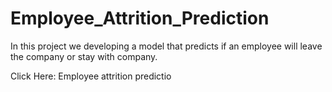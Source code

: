 # Employee_Attrition_Prediction
In this project we developing a model that predicts if an employee  will leave the company or stay with company.


Click Here: Employee attrition predictio
